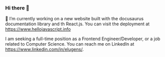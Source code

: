 ### Hi there 👋
🔭 I’m currently working on a new website built with the docusaurus documentation library and th React.js. You can visit the deployment at <https://www.hellojavascript.info>

I am seeking a full-time position as a Frontend Engineer/Developer, or a job related to Computer Science. You can reach me on LinkedIn at <https://www.linkedin.com/in/elugens/>. 
<!--
**elugens/elugens** is a ✨ _special_ ✨ repository because its `README.md` (this file) appears on your GitHub profile.

Here are some ideas to get you started:

- 🔭 I’m currently working on ...
- 🌱 I’m currently learning ...
- 👯 I’m looking to collaborate on ...
- 🤔 I’m looking for help with ...
- 💬 Ask me about ...
- 📫 How to reach me: ...
- 😄 Pronouns: ...
- ⚡ Fun fact: ...
-->
